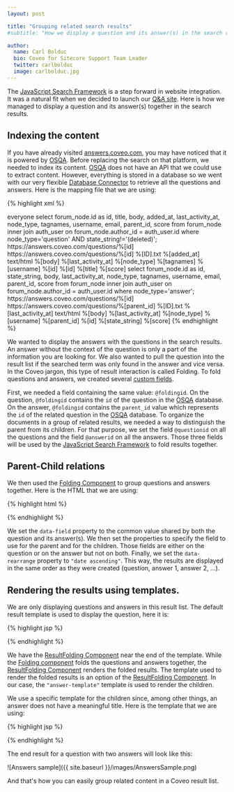 ```yaml
---
layout: post

title: "Grouping related search results"
#subtitle: "How we display a question and its answer(s) in the search results of our Q&A site"

author:
  name: Carl Bolduc
  bio: Coveo for Sitecore Support Team Leader
  twitter: carlbolduc
  image: carlbolduc.jpg
---
```


The [JavaScript Search Framework](https://developers.coveo.com/display/JsSearch/Home) is a step forward in website integration. It was a natural fit when we decided to launch our [Q&A site](http://answers.coveo.com). Here is how we managed to display a question and its answer(s) together in the search results.

<!-- more -->

## Indexing the content

If you have already visited [answers.coveo.com](http://answers.coveo.com), you may have noticed that it is powered by [OSQA](http://www.osqa.net/). Before replacing the search on that platform, we needed to index its content. [OSQA](http://www.osqa.net/) does not have an API that we could use to extract content. However, everything is stored in a database so we went with our very flexible [Database Connector](http://onlinehelp.coveo.com/en/ces/7.0/Administrator/database_connector_features.htm) to retrieve all the questions and answers. Here is the mapping file that we are using:

{% highlight xml %}
<?xml version="1.0" encoding="utf-8" ?> 
<ODBC>
    <CommonMapping>
        <AllowedUsers>
            <AllowedUser type="Windows" allowed="true">
                <Name>everyone</Name>
                <Server></Server>
            </AllowedUser>
        </AllowedUsers>
    </CommonMapping>
    <Mapping type="Questions">
        <Accessor type="query">
            select forum_node.id as id, title, body, added_at, last_activity_at, node_type, tagnames, username, email, parent_id, score from forum_node inner join auth_user on forum_node.author_id = auth_user.id where node_type='question' AND state_string!='(deleted)';
        </Accessor>
        <Fields>
            <Uri>https://answers.coveo.com/questions/%[id]</Uri>
            <ClickableUri>https://answers.coveo.com/questions/%[id]</ClickableUri>
            <FileName>%[ID].txt</FileName>
            <Title>%[ID]</Title>
            <ModifiedDate>%[added_at]</ModifiedDate>
            <ContentType>text/html</ContentType>
            <Title>%[title]</Title>
            <Body>
                %[body]
            </Body>
            <CustomFields>
                <CustomField name="OrderDate">%[last_activity_at]</CustomField>
                <CustomField name="nodetype">%[node_type]</CustomField>
                <CustomField name="tags">%[tagnames]</CustomField>
                <CustomField name="sysAuthor">%[username]</CustomField>
                <CustomField name="foldingid">%[id]</CustomField>
                <CustomField name="questionid">%[id]</CustomField>
                <CustomField name="questiontitle">%[title]</CustomField>
	        <CustomField name="score">%[score]</CustomField>
            </CustomFields>
        </Fields>
    </Mapping>
    <Mapping type="Answers">
        <Accessor type="query">
            select forum_node.id as id, state_string, body, last_activity_at, node_type, tagnames, username, email, parent_id, score from forum_node inner join auth_user on forum_node.author_id = auth_user.id where node_type='answer';
        </Accessor>
        <Fields>
            <Uri>https://answers.coveo.com/questions/%[id]</Uri>
            <ClickableUri>https://answers.coveo.com/questions/%[parent_id]</ClickableUri>
            <FileName>%[ID].txt</FileName>
            <Title>Answer to question id %[parent_id]</Title>
            <ModifiedDate>%[last_activity_at]</ModifiedDate>
            <ContentType>text/html</ContentType>
            <Body>
                %[body]
            </Body>
            <CustomFields>
                <CustomField name="OrderDate">%[last_activity_at]</CustomField>
                <CustomField name="nodetype">%[node_type]</CustomField>
                <CustomField name="sysAuthor">%[username]</CustomField>
                <CustomField name="foldingid">%[parent_id]</CustomField>
                <CustomField name="answerid">%[id]</CustomField>
	        <CustomField name="answerstate">%[state_string]</CustomField>
	        <CustomField name="score">%[score]</CustomField>
            </CustomFields>
        </Fields>
    </Mapping>
</ODBC>
{% endhighlight %}

We wanted to display the answers with the questions in the search results. An answer without the context of the question is only a part of the information you are looking for. We also wanted to pull the question into the result list if the searched term was only found in the answer and vice versa. In the Coveo jargon, this type of result interaction is called Folding. To fold questions and answers, we created several [custom fields](http://onlinehelp.coveo.com/en/ces/7.0/administrator/adding_or_modifying_custom_fields.htm).

First, we needed a field containing the same value: `@foldingid`. On the question, `@foldingid` contains the `id` of the question in the [OSQA](http://www.osqa.net/) database. On the answer, `@foldingid` contains the `parent_id` value which represents the `id` of the related question in the [OSQA](http://www.osqa.net/) database. To organize the documents in a group of related results, we needed a way to distinguish the parent from its children. For that purpose, we set the field `@questionid` on all the questions and the field `@answerid` on all the answers. Those three fields will be used by the [JavaScript Search Framework](https://developers.coveo.com/display/JsSearch/Home) to fold results together. 

## Parent-Child relations

We then used the [Folding Component](https://developers.coveo.com/display/JsSearch/Folding+Component) to group questions and answers together. Here is the HTML that we are using:

{% highlight html %}
<div
    class='CoveoFolding'
    data-field='@foldingid' 
    data-parent-field='@questionid'
    data-child-field='@answerid'
    data-range='5'
    data-rearrange="date ascending"></div>
{% endhighlight %}

We set the `data-field` property to the common value shared by both the question and its answer(s). We then set the properties to specify the field to use for the parent and for the children. Those fields are either on the question or on the answer but not on both. Finally, we set the `data-rearrange` property to `"date ascending"`. This way, the results are displayed in the same order as they were created (question, answer 1, answer 2, ...).

## Rendering the results using templates.

We are only displaying questions and answers in this result list. The default result template is used to display the question, here it is:

{% highlight jsp %}
<script class="result-template" type="text/x-underscore-template">
    <div class='coveo-date'><%-dateTime(raw.sysdate)%></div>
    <div class='coveo-title'>
        <a class='CoveoResultLink'><%=title?highlight(title, titleHighlights):clickUri%></a>
    </div>
    <div class='coveo-excerpt'>
        <%=(state.q)?highlight(excerpt, excerptHighlights):highlight(firstSentences, firstSentencesHighlights)%>
    </div>
    <div class='field-table'>
        <span class='answers-author'>
            <span class="CoveoFieldValue" data-field="@sysauthor"></span>
        </span>
        <span class='answers-score'>
            <img src="/upfiles/image/like_button.png"/>
            <span class="CoveoFieldValue" data-field="@score"></span>
        </span>
        <% if(raw.tags){ %> <span class="CoveoFieldValue CoveoTags" data-field="@tags" data-facet="TagsFacet" data-split-values="true"></span><% } %>
    </div>
    <% if (childResults.length) { %>
        <img class="folding-picture" src="/upfiles/image/fleche_attention.png"/>
    <% } %>
    <div class='CoveoResultFolding'
        data-result-template-id="answer-template" 
        data-more-caption="ShowMoreReplies" 
        data-less-caption="ShowLessReplies"></div>
</script>
{% endhighlight %}

We have the [ResultFolding Component](https://developers.coveo.com/display/JsSearch/ResultFolding+Component) near the end of the template. While the [Folding component](https://developers.coveo.com/display/JsSearch/Folding+Component) folds the questions and answers together, the [ResultFolding Component](https://developers.coveo.com/display/JsSearch/ResultFolding+Component) renders the folded results. The template used to render the folded results is an option of the [ResultFolding Component](https://developers.coveo.com/display/JsSearch/ResultFolding+Component). In our case, the `"answer-template"` template is used to render the children.

We use a specific template for the children since, among other things, an answer does not have a meaningful title. Here is the template that we are using:
  
{% highlight jsp %}
<script id="answer-template" type="text/x-underscore-template">
    <div class='coveo-date'><%-dateTime(raw.sysdate)%></div>
    <div class='coveo-excerpt'>
        <%=highlight(excerpt, excerptHighlights)%>
    </div>
    <span class='answers-author'>
        <span class="CoveoFieldValue" data-field="@sysauthor"></span>
    </span>
    <span class='answers-score'>
        <img src="/upfiles/image/like_button.png"/>
        <span class="CoveoFieldValue" data-field="@score"></span>
    <span>
</script>
{% endhighlight %}

The end result for a question with two answers will look like this:

![Answers sample]({{ site.baseurl }}/images/AnswersSample.png)

And that's how you can easily group related content in a Coveo result list.
